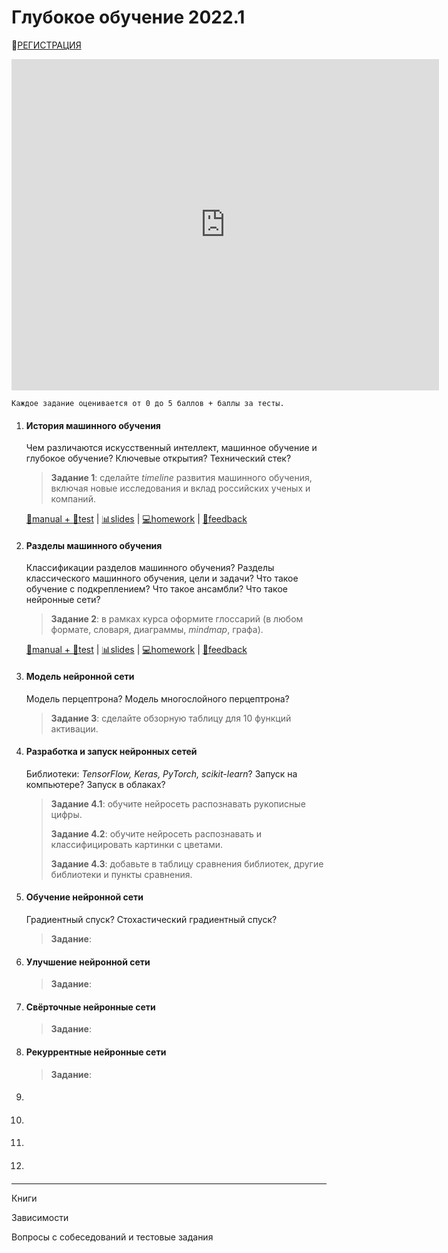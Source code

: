 # Глубокое обучение 2022.1

👋[РЕГИСТРАЦИЯ](https://forms.gle/1mqSVsDj4tj2Az9r5)

<iframe src="https://docs.google.com/spreadsheets/d/e/2PACX-1vTICDRgyAbFdmeEzz9fLQlqDrnkQgoJI9OwcHLyuTjdjrVgaoiiwYoYuSnywafxN67nEHYppcQPCGo8/pubhtml?gid=555074868&amp;range=B1:S30&amp;single=true&amp;widget=false&amp;chrome=false&amp;headers=false" width="684px" height="530px" frameborder="0" scrolling="no"></iframe>

`Каждое задание оценивается от 0 до 5 баллов + баллы за тесты.`



1. #### История машинного обучения

   Чем различаются искусственный интеллект, машинное обучение и глубокое обучение?
   Ключевые открытия?
   Технический стек?
   
   > **Задание 1**: сделайте *timeline* развития машинного обучения, включая новые исследования и вклад российских ученых и компаний.
   
   [📖manual + 📝test](./1_history/index.html) | [📊slides](./1_history/slides.html) | [💻homework](https://forms.gle/kH2VeHpnjVLESQn3A) | [💬feedback](https://forms.gle/VfY2cXQMMwdMngCh8)
   
2. #### Разделы машинного обучения

   Классификации разделов машинного обучения?
   Разделы классического машинного обучения, цели и задачи?
   Что такое обучение с подкреплением?
   Что такое ансамбли?
   Что такое нейронные сети?

   > **Задание 2**: в рамках курса оформите глоссарий (в любом формате, словаря, диаграммы, *mindmap*, графа).

   [📖manual + 📝test](./2_branches/index.html) | [📊slides](./2_branches/slides.html) | [💻homework]() | [💬feedback](https://forms.gle/f6oyf2y2miPDWS1e8)

3. #### Модель нейронной сети

   Модель перцептрона? 
   Модель многослойного перцептрона?

   > **Задание 3**: сделайте обзорную таблицу для 10 функций активации.

   

4. #### Разработка и запуск нейронных сетей

   Библиотеки: *TensorFlow, Keras, PyTorch, scikit-learn*?
   Запуск на компьютере?
   Запуск в облаках?

   > **Задание 4.1**:  обучите нейросеть распознавать рукописные цифры.
   > 
   >**Задание 4.2**: обучите нейросеть распознавать  и классифицировать картинки с цветами. 
   > 
   > **Задание 4.3**: добавьте в таблицу сравнения библиотек, другие библиотеки и пункты сравнения.
   
   
   
5. #### Обучение нейронной сети

   Градиентный спуск?
   Стохастический градиентный спуск?

   > **Задание**: 

   

6. #### Улучшение нейронной сети

   
   
   > **Задание**: 
   
   

7. #### Свёрточные нейронные сети

   

   > **Задание**: 

   

8. #### Рекуррентные нейронные сети

   

   > **Задание**: 

   

9. #### 

10. #### 

11. #### 

12. #### 

---

Книги

Зависимости

Вопросы с собеседований и тестовые задания

